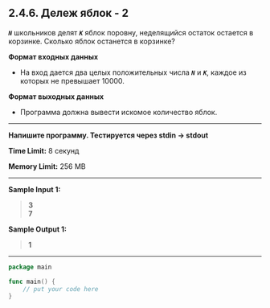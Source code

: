 ## 2.4.6. Дележ яблок - 2

***`N`*** школьников делят ***`K`*** яблок поровну, неделящийся остаток остается в корзинке. Сколько яблок останется в корзинке?

**Формат входных данных**
* На вход дается два целых положительных числа ***`N`*** и ***`K`***, каждое из которых не превышает 10000.

**Формат выходных данных**
* Программа должна вывести искомое количество яблок.

___
**Напишите программу. Тестируется через stdin → stdout**

**Time Limit:** 8 секунд

**Memory Limit:** 256 MB
___
**Sample Input 1:**
> **3<br />
> 7**

**Sample Output 1:**
> **1**

___
```Go
package main

func main() {
    // put your code here
}
```
